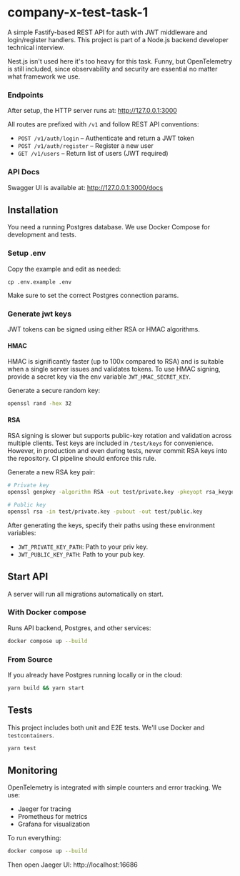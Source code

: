 # company-x-test-task-1
A simple Fastify-based REST API for auth with JWT middleware and login/register handlers.
This project is part of a Node.js backend developer technical interview.

Nest.js isn't used here it's too heavy for this task. Funny, but OpenTelemetry is 
still included, since observability and security are essential no matter what framework we use.

### Endpoints
After setup, the HTTP server runs at:
http://127.0.0.1:3000

All routes are prefixed with `/v1` and follow REST API conventions:
* `POST /v1/auth/login` – Authenticate and return a JWT token
* `POST /v1/auth/register` – Register a new user
* `GET /v1/users` – Return list of users (JWT required)

### API Docs
Swagger UI is available at:
http://127.0.0.1:3000/docs


## Installation
You need a running Postgres database. We use Docker Compose for development and tests.

### Setup .env
Copy the example and edit as needed:
```base
cp .env.example .env
```

Make sure to set the correct Postgres connection params.

### Generate jwt keys
JWT tokens can be signed using either RSA or HMAC algorithms.

#### HMAC
HMAC is significantly faster (up to 100x compared to RSA) and is suitable 
when a single server issues and validates tokens. To use HMAC signing, provide a secret 
key via the env variable `JWT_HMAC_SECRET_KEY`.

Generate a secure random key:
```bash
openssl rand -hex 32
```

#### RSA
RSA signing is slower but supports public-key rotation and validation across multiple clients.
Test keys are included in `/test/keys` for convenience. However, in production and even during 
tests, never commit RSA keys into the repository. CI pipeline should enforce this rule.

Generate a new RSA key pair:
```bash
# Private key
openssl genpkey -algorithm RSA -out test/private.key -pkeyopt rsa_keygen_bits:2048

# Public key
openssl rsa -in test/private.key -pubout -out test/public.key
```

After generating the keys, specify their paths using these environment variables:
* `JWT_PRIVATE_KEY_PATH`: Path to your priv key.
* `JWT_PUBLIC_KEY_PATH`: Path to your pub key.

## Start API
A server will run all migrations automatically on start.

### With Docker compose
Runs API backend, Postgres, and other services:
```bash
docker compose up --build
```

### From Source
If you already have Postgres running locally or in the cloud:
```bash
yarn build && yarn start
```

## Tests
This project includes both unit and E2E tests. We'll use Docker and `testcontainers`.
```bash
yarn test
```

## Monitoring
OpenTelemetry is integrated with simple counters and error tracking. We use:
* Jaeger for tracing
* Prometheus for metrics
* Grafana for visualization

To run everything:
```bash
docker compose up --build
```

Then open Jaeger UI:
http://localhost:16686
